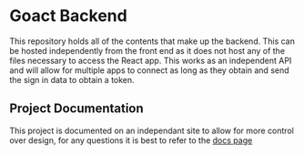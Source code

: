 # Goact Backend

This repository holds all of the contents that make up the backend. This can be hosted independently from the front end as it does not host any of the files necessary to access the React app. This works as an independent API and will allow for multiple apps to connect as long as they obtain and send the sign in data to obtain a token.

## Project Documentation

This project is documented on an independant site to allow for more control over design, for any questions it is best to refer to the [docs page](https://docs.codyparal.com/?project=3&category=intro_ga)
